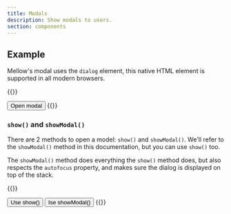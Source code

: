 ```yaml
---
title: Modals
description: Show modals to users.
section: components
---
```


## Example
Mellow's modal uses the `dialog` element, this native HTML element is supported in all modern browsers.

{{<example>}}
<dialog class="modal" id="exampleDialog">
  <form method="dialog" class="modal-header">
    <h3 class="h5">This is a modal</h3>
    <button value="cancel" class="btn-close"><i class="vi vi-xmark"></i></button>
  </form>
  <div class="modal-body">
    <p>Hello world!</p>
    <p>This modal can be closed with the <kb>esc</kb> button.</p>
  </div>
  <div class="modal-footer">
    <button value="cancel" class="btn btn-danger"><i class="vi vi-xmark"></i> Close</button>
  </div>
</dialog>
<button class="btn btn-default" onclick="window.exampleDialog.showModal();">Open modal</button>
{{</example>}}

### `show()` and `showModal()`
There are 2 methods to open a model: `show()` and `showModal()`. We'll refer to the `showModal()` method in this documentation, but you can use `show()` too.

The `showModal()` method does everything the `show()` method does, but also respects the `autofocus` property, and makes sure the dialog is displayed on top of the stack.

{{<example>}}
<dialog class="modal" id="showDialog">
  <form method="dialog" class="modal-header">
    <h3 class="h5">This is a modal</h3>
    <button value="cancel" class="btn-close"><i class="vi vi-xmark"></i></button>
  </form>
  <div class="modal-body">
    <p>Hello world!</p>
    <p>This modal can be closed with the <kb>esc</kb> button.</p>
  </div>
</dialog>
<button class="btn btn-default" onclick="window.showDialog.showModal();">Use show()</button>
<button class="btn btn-default" onclick="window.showDialog.showModal();">Ise showModal()</button>
{{</example>}}
